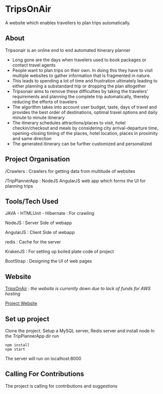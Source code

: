 TripsOnAir
==============

A website which enables travellers to plan trips automatically.

## About

Tripsonair is an online end to end automated itinerary planner
* Long gone are the days when travelers used to book packages or contact travel agents
* People want to plan trips on their own. In doing this they have to visit multiple websites to gather information that is fragmented in nature.
* This leads to spending a lot of time and frustration ultimately leading to either planning a substandard trip or dropping the plan altogether
* Tripsonair aims to remove these difficulties by taking the travelers’ requirements and planning the complete trip automatically, thereby reducing the efforts of travelers
* The algorithm takes into account user budget, taste, days of travel and provides the best order of destinations, optimal travel options and daily minute to minute itinerary
* The itinerary schedules attractions/places to visit, hotel checkin/checkout and meals by considering city arrival-departure time, opening-closing timing of the places, hotel location, places in proximity and same direction
* The generated itinerary can be further customized and personalized

## Project Organisation

/Crawlers :  Crawlers for getting data from multitude of websites

/TripPlannerApp : NodeJS AngularJS web app which forms the UI for planning trips

## Tools/Tech Used

JAVA - HTMLUnit - Hibernate : For crawling

NodeJS : Server Side of webapp

AngularJS : Client Side of webapp

redis : Cache for the server

KrakenJS : For setting up boiled plate code of project

BootStrap : Designing the UI of web pages


## Website

[TripsOnAir](http://www.tripsonair.com) : *the website is currently down due to lack of funds for AWS hosting*

[Project Website](https://r-kapoor.github.io/TripsOnAir/)

## Set up project

Clone the project.
Setup a MySQL server, Redis server and install node
In the TripPlannerApp dir run
```
npm install
npm start
```
The server will run on localhost:8000

## Calling For Contributions

The project is calling for contributions and suggestions
